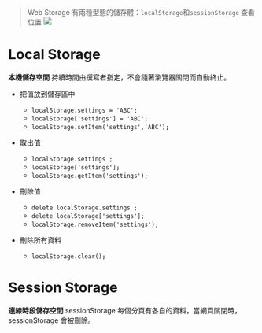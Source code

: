 > Web Storage 有兩種型態的儲存體：`localStorage`和`sessionStorage`
> 查看位置
> ![](https://i.imgur.com/gkCtrvF.png)

# Local Storage

**本機儲存空間**
持續時間由撰寫者指定，不會隨著瀏覽器關閉而自動終止。

- 把值放到儲存區中

  - `localStorage.settings = 'ABC';`
  - `localStorage['settings'] = 'ABC';`
  - `localStorage.setItem('settings','ABC');`

- 取出值
  - `localStorage.settings ;`
  - `localStorage['settings'];`
  - `localStorage.getItem('settings');`
- 刪除值
  - `delete localStorage.settings ;`
  - `delete localStorage['settings'];`
  - `localStorage.removeItem('settings');`
- 刪除所有資料
  - `localStorage.clear();`

# Session Storage

**連線時段儲存空間**
sessionStorage 每個分頁有各自的資料，當網頁關閉時，sessionStorage 會被刪除。
